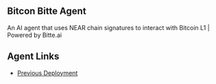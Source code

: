 ## Bitcon Bitte Agent

An AI agent that uses NEAR chain signatures to interact with Bitcoin L1 | Powered by Bitte.ai

## Agent Links

- [Previous Deployment](https://bitcoin-bitte-agent.vercel.app/)

